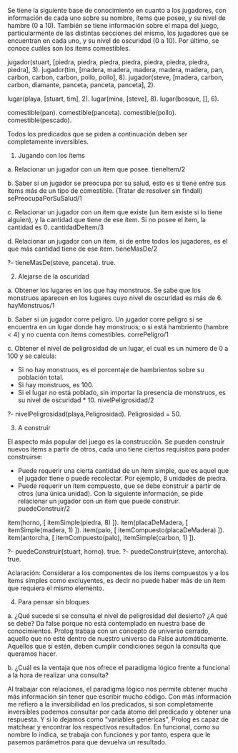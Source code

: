 Se tiene la siguiente base de conocimiento en cuanto a los jugadores, con información de cada uno sobre su nombre, ítems que posee, y su nivel de hambre (0 a 10). 
También se tiene información sobre el mapa del juego, particularmente de las distintas secciones del mismo, los jugadores que se encuentran en cada uno, y su nivel de oscuridad (0 a 10).
Por último, se conoce cuáles son los ítems comestibles.

jugador(stuart, [piedra, piedra, piedra, piedra, piedra, piedra, piedra, piedra], 3).
jugador(tim, [madera, madera, madera, madera, madera, pan, carbon, carbon, carbon, pollo, pollo], 8).
jugador(steve, [madera, carbon, carbon, diamante, panceta, panceta, panceta], 2).

lugar(playa, [stuart, tim], 2).
lugar(mina, [steve], 8).
lugar(bosque, [], 6).

comestible(pan).
comestible(panceta).
comestible(pollo).
comestible(pescado).





Todos los predicados que se piden a continuación deben ser completamente inversibles.


1) Jugando con los ítems 

a. Relacionar un jugador con un ítem que posee. tieneItem/2

b. Saber si un jugador se preocupa por su salud, esto es si tiene entre sus ítems más de un tipo de comestible. (Tratar de resolver sin findall) sePreocupaPorSuSalud/1

c. Relacionar un jugador con un ítem que existe (un ítem existe si lo tiene alguien), y la cantidad que tiene de ese ítem. Si no posee el ítem, la cantidad es 0. cantidadDeItem/3

d. Relacionar un jugador con un ítem, si de entre todos los jugadores, es el que más cantidad tiene de ese ítem. tieneMasDe/2

?- tieneMasDe(steve, panceta).
true.

2) Alejarse de la oscuridad 

a. Obtener los lugares en los que hay monstruos. Se sabe que los monstruos aparecen en los lugares cuyo nivel de oscuridad es más de 6. hayMonstruos/1

b. Saber si un jugador corre peligro. Un jugador corre peligro si se encuentra en un lugar donde hay monstruos; o si está hambriento (hambre < 4) y no cuenta con ítems comestibles. correPeligro/1

c. Obtener el nivel de peligrosidad de un lugar, el cual es un número de 0 a 100 y se calcula:
- Si no hay monstruos, es el porcentaje de hambrientos sobre su población total.
- Si hay monstruos, es 100.
- Si el lugar no está poblado, sin importar la presencia de monstruos, es su nivel de oscuridad * 10. nivelPeligrosidad/2

?- nivelPeligrosidad(playa,Peligrosidad).
Peligrosidad = 50.



3) A construir

El aspecto más popular del juego es la construcción. Se pueden construir nuevos ítems a partir de otros, cada uno tiene ciertos requisitos para poder construirse:
- Puede requerir una cierta cantidad de un ítem simple, que es aquel que el jugador tiene o puede recolectar. Por ejemplo, 8 unidades de piedra.
- Puede requerir un ítem compuesto, que se debe construir a partir de otros (una única unidad).
Con la siguiente información, se pide relacionar un jugador con un ítem que puede construir. puedeConstruir/2

item(horno, [ itemSimple(piedra, 8) ]).
item(placaDeMadera, [ itemSimple(madera, 1) ]).
item(palo, [ itemCompuesto(placaDeMadera) ]).
item(antorcha, [ itemCompuesto(palo), itemSimple(carbon, 1) ]).

?- puedeConstruir(stuart, horno).
true.
?- puedeConstruir(steve, antorcha).
true.

Aclaración: Considerar a los componentes de los ítems compuestos y a los ítems simples como excluyentes, es decir no puede haber más de un ítem que requiera el mismo elemento.


4) Para pensar sin bloques

a. ¿Qué sucede si se consulta el nivel de peligrosidad del desierto? ¿A qué se debe?
Da false porque no está contemplado en nuestra base de conocimientos. Prolog trabaja con un concepto de universo cerrado, aquello que no esté dentro de nuestro universo da False automáticamente. Aquellos que sí estén, deben cumplir condiciones según la consulta que queramos hacer.


b. ¿Cuál es la ventaja que nos ofrece el paradigma lógico frente a funcional a la hora de realizar una consulta?

Al trabajar con relaciones, el paradigma lógico nos permite obtener mucha más información sin tener que escribir mucho código. Con más información me refiero a la inversibilidad en los predicados, si son completamente inversibles podemos consultar por cada átomo del predicado y obtener una respuesta. Y si lo dejamos como "variables genéricas", Prolog es capaz de matchear y encontrar los respectivos resultados. En funcional, como su nombre lo indica, se trabaja con funciones y por tanto, espera que le pasemos parámetros para que devuelva un resultado.














